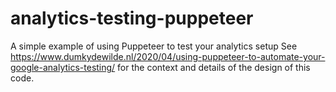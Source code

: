 # analytics-testing-puppeteer
A simple example of using Puppeteer to test your analytics setup
See https://www.dumkydewilde.nl/2020/04/using-puppeteer-to-automate-your-google-analytics-testing/ for the context and details of the design of this code.
